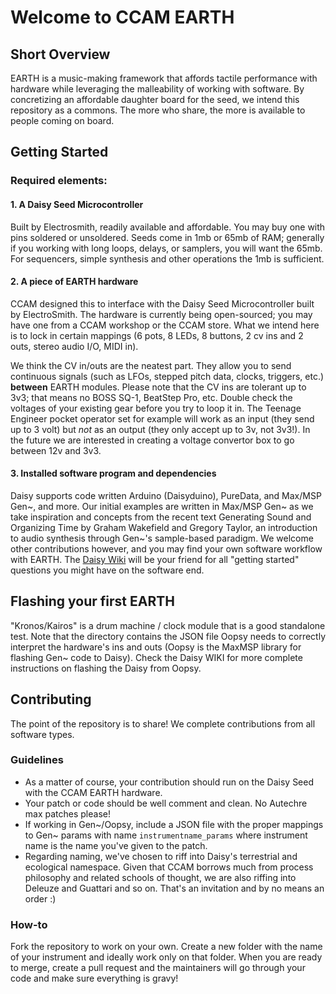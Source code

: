 # Welcome to CCAM EARTH 

## Short Overview
EARTH is a music-making framework that affords tactile performance with hardware while leveraging the malleability of working with software. By concretizing an affordable daughter board for the seed, we intend this repository as a commons. The more who share, the more is available to people coming on board. 

## Getting Started

### Required elements: 
#### 1. A Daisy Seed Microcontroller 
Built by Electrosmith, readily available and affordable. You may buy one with pins soldered or unsoldered. Seeds come in 1mb or 65mb of RAM; generally if you working with long loops, delays, or samplers, you will want the 65mb. For sequencers, simple synthesis and other operations the 1mb is sufficient.    
#### 2. A piece of EARTH hardware
CCAM designed this to interface with the Daisy Seed Microcontroller built by ElectroSmith. The hardware is currently being open-sourced; you may have one from a CCAM workshop or the CCAM store. What we intend here is to lock in certain mappings (6 pots, 8 LEDs, 8 buttons, 2 cv ins and 2 outs, stereo audio I/O, MIDI in). 

We think the CV in/outs are the neatest part. They allow you to send continuous signals (such as LFOs, stepped pitch data, clocks, triggers, etc.) **between** EARTH modules. Please note that the CV ins are tolerant up to 3v3; that means no BOSS SQ-1, BeatStep Pro, etc. Double check the voltages of your existing gear before you try to loop it in. The Teenage Engineer pocket operator set for example will work as an input (they send up to 3 volt) but *not* as an output (they only accept up to 3v, not 3v3!). In the future we are interested in creating a voltage convertor box to go between 12v and 3v3.  

#### 3. Installed software program and dependencies   
Daisy supports code written Arduino (Daisyduino), PureData, and Max/MSP Gen~, and more. Our initial examples are written in Max/MSP Gen~ as we take inspiration and concepts from the recent text Generating Sound and Organizing Time by Graham Wakefield and Gregory Taylor, an introduction to audio synthesis through Gen~'s sample-based paradigm. We welcome other contributions however, and you may find your own software workflow with EARTH. The [Daisy Wiki](https://github.com/electro-smith/DaisyWiki/wiki) will be your friend for all "getting started" questions you might have on the software end. 

## Flashing your first EARTH
"Kronos/Kairos" is a drum machine / clock module that is a good standalone test. Note that the directory contains the JSON file Oopsy needs to correctly interpret the hardware's ins and outs (Oopsy is the MaxMSP library for flashing Gen~ code to Daisy). Check the Daisy WIKI for more complete instructions on flashing the Daisy from Oopsy.

## Contributing
The point of the repository is to share! We complete contributions from all software types. 

### Guidelines
- As a matter of course, your contribution should run on the Daisy Seed with the CCAM EARTH hardware.
- Your patch or code should be well comment and clean. No Autechre max patches please!
- If working in Gen~/Oopsy, include a JSON file with the proper mappings to Gen~ params with name `instrumentname_params` where instrument name is the name you've given to the patch.
- Regarding naming, we've chosen to riff into Daisy's terrestrial and ecological namespace. Given that CCAM borrows much from process philosophy and related schools of thought, we are also riffing into Deleuze and Guattari and so on. That's an invitation and by no means an order :)

### How-to
Fork the repository to work on your own. Create a new folder with the name of your instrument and ideally work only on that folder. When you are ready to merge, create a pull request and the maintainers will go through your code and make sure everything is gravy!





